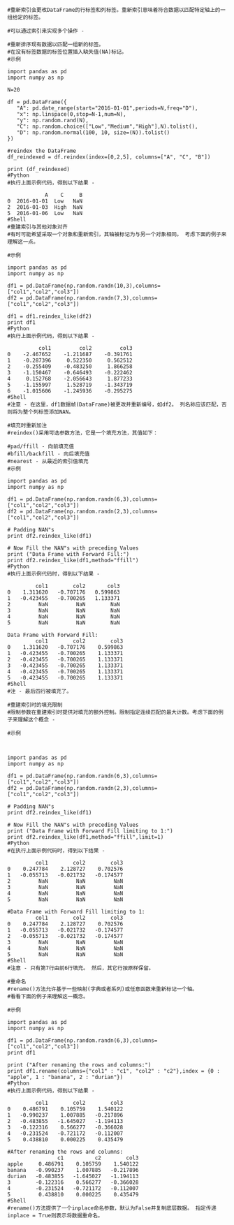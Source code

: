 
    #重新索引会更改DataFrame的行标签和列标签。重新索引意味着符合数据以匹配特定轴上的一组给定的标签。
    
    #可以通过索引来实现多个操作 -
    
    #重新排序现有数据以匹配一组新的标签。
    #在没有标签数据的标签位置插入缺失值(NA)标记。
    #示例
    
    import pandas as pd
    import numpy as np
    
    N=20
    
    df = pd.DataFrame({
       "A": pd.date_range(start="2016-01-01",periods=N,freq="D"),
       "x": np.linspace(0,stop=N-1,num=N),
       "y": np.random.rand(N),
       "C": np.random.choice(["Low","Medium","High"],N).tolist(),
       "D": np.random.normal(100, 10, size=(N)).tolist()
    })
    
    #reindex the DataFrame
    df_reindexed = df.reindex(index=[0,2,5], columns=["A", "C", "B"])
    
    print (df_reindexed)
    #Python
    #执行上面示例代码，得到以下结果 -
    
                A    C     B
    0  2016-01-01  Low   NaN
    2  2016-01-03  High  NaN
    5  2016-01-06  Low   NaN
    #Shell
    #重建索引与其他对象对齐
    #有时可能希望采取一个对象和重新索引，其轴被标记为与另一个对象相同。 考虑下面的例子来理解这一点。
    
    #示例
    
    import pandas as pd
    import numpy as np
    
    df1 = pd.DataFrame(np.random.randn(10,3),columns=["col1","col2","col3"])
    df2 = pd.DataFrame(np.random.randn(7,3),columns=["col1","col2","col3"])
    
    df1 = df1.reindex_like(df2)
    print df1
    #Python
    #执行上面示例代码，得到以下结果 -
    
              col1         col2         col3
    0    -2.467652    -1.211687    -0.391761
    1    -0.287396     0.522350     0.562512
    2    -0.255409    -0.483250     1.866258
    3    -1.150467    -0.646493    -0.222462
    4     0.152768    -2.056643     1.877233
    5    -1.155997     1.528719    -1.343719
    6    -1.015606    -1.245936    -0.295275
    #Shell
    #注意 - 在这里，df1数据帧(DataFrame)被更改并重新编号，如df2。 列名称应该匹配，否则将为整个列标签添加NAN。
    
    #填充时重新加注
    #reindex()采用可选参数方法，它是一个填充方法，其值如下：
    
    #pad/ffill - 向前填充值
    #bfill/backfill - 向后填充值
    #nearest - 从最近的索引值填充
    #示例
    
    import pandas as pd
    import numpy as np
    
    df1 = pd.DataFrame(np.random.randn(6,3),columns=["col1","col2","col3"])
    df2 = pd.DataFrame(np.random.randn(2,3),columns=["col1","col2","col3"])
    
    # Padding NAN"s
    print df2.reindex_like(df1)
    
    # Now Fill the NAN"s with preceding Values
    print ("Data Frame with Forward Fill:")
    print df2.reindex_like(df1,method="ffill")
    #Python
    #执行上面示例代码时，得到以下结果 -
    
             col1        col2       col3
    0    1.311620   -0.707176   0.599863
    1   -0.423455   -0.700265   1.133371
    2         NaN         NaN        NaN
    3         NaN         NaN        NaN
    4         NaN         NaN        NaN
    5         NaN         NaN        NaN
    
    Data Frame with Forward Fill:
             col1        col2        col3
    0    1.311620   -0.707176    0.599863
    1   -0.423455   -0.700265    1.133371
    2   -0.423455   -0.700265    1.133371
    3   -0.423455   -0.700265    1.133371
    4   -0.423455   -0.700265    1.133371
    5   -0.423455   -0.700265    1.133371
    #Shell
    #注 - 最后四行被填充了。
    
    #重建索引时的填充限制
    #限制参数在重建索引时提供对填充的额外控制。限制指定连续匹配的最大计数。考虑下面的例子来理解这个概念 -
    
    #示例
    
    
     
    import pandas as pd
    import numpy as np
    
    df1 = pd.DataFrame(np.random.randn(6,3),columns=["col1","col2","col3"])
    df2 = pd.DataFrame(np.random.randn(2,3),columns=["col1","col2","col3"])
    
    # Padding NAN"s
    print df2.reindex_like(df1)
    
    # Now Fill the NAN"s with preceding Values
    print ("Data Frame with Forward Fill limiting to 1:")
    print df2.reindex_like(df1,method="ffill",limit=1)
    #Python
    #在执行上面示例代码时，得到以下结果 -
    
             col1        col2        col3
    0    0.247784    2.128727    0.702576
    1   -0.055713   -0.021732   -0.174577
    2         NaN         NaN         NaN
    3         NaN         NaN         NaN
    4         NaN         NaN         NaN
    5         NaN         NaN         NaN
    
    #Data Frame with Forward Fill limiting to 1:
             col1        col2        col3
    0    0.247784    2.128727    0.702576
    1   -0.055713   -0.021732   -0.174577
    2   -0.055713   -0.021732   -0.174577
    3         NaN         NaN         NaN
    4         NaN         NaN         NaN
    5         NaN         NaN         NaN
    #Shell
    #注意 - 只有第7行由前6行填充。 然后，其它行按原样保留。
    
    #重命名
    #rename()方法允许基于一些映射(字典或者系列)或任意函数来重新标记一个轴。
    #看看下面的例子来理解这一概念。
    
    #示例
    
    import pandas as pd
    import numpy as np
    
    df1 = pd.DataFrame(np.random.randn(6,3),columns=["col1","col2","col3"])
    print df1
    
    print ("After renaming the rows and columns:")
    print df1.rename(columns={"col1" : "c1", "col2" : "c2"},index = {0 : "apple", 1 : "banana", 2 : "durian"})
    #Python
    #执行上面示例代码，得到以下结果 -
    
             col1        col2        col3
    0    0.486791    0.105759    1.540122
    1   -0.990237    1.007885   -0.217896
    2   -0.483855   -1.645027   -1.194113
    3   -0.122316    0.566277   -0.366028
    4   -0.231524   -0.721172   -0.112007
    5    0.438810    0.000225    0.435479
    
    #After renaming the rows and columns:
                    c1          c2        col3
    apple     0.486791    0.105759    1.540122
    banana   -0.990237    1.007885   -0.217896
    durian   -0.483855   -1.645027   -1.194113
    3        -0.122316    0.566277   -0.366028
    4        -0.231524   -0.721172   -0.112007
    5         0.438810    0.000225    0.435479
    #Shell
    #rename()方法提供了一个inplace命名参数，默认为False并复制底层数据。 指定传递inplace = True则表示将数据重命名。

